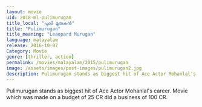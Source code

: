 ```yaml
---
layout: movie
uid: 2018-ml-pulimurugan
title_local: "പുലി മൂരുകന്‍"
title: "Pulimurugan"
title_meaning: "Leaopard Murugan"
language: malayalam
release: 2016-10-07
Category: Movie
genre: [thriller, action]
permalink: /movies/malayalam/2015/pulimurugan
image: /assets/images/post-images/pulimurugan2.jpg
description: Pulimurugan stands as biggest hit of Ace Actor Mohanlal's career. Movie which was made on a budget of 25 CR did a business of 100 CR.
---
```

Pulimurugan stands as biggest hit of Ace Actor Mohanlal's career. Movie which was made on a budget of 25 CR did a business of 100 CR.